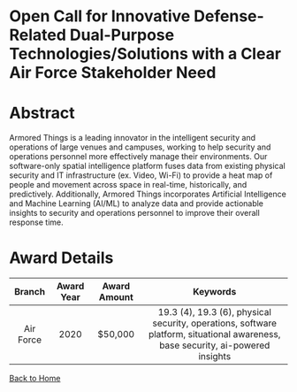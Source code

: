 
Open Call for Innovative Defense-Related Dual-Purpose Technologies/Solutions with a Clear Air Force Stakeholder Need
====================================================================================================================

# Abstract


Armored Things is a leading innovator in the intelligent security and operations of large venues and campuses, working to help security and operations personnel more effectively manage their environments. Our software-only spatial intelligence platform fuses data from existing physical security and IT infrastructure (ex. Video, Wi-Fi) to provide a heat map of people and movement across space in real-time, historically, and predictively. Additionally, Armored Things incorporates Artificial Intelligence and Machine Learning (AI/ML) to analyze data and provide actionable insights to security and operations personnel to improve their overall response time.  

# Award Details

|Branch|Award Year|Award Amount|Keywords|
| :---: | :---: | :---: | :---: |
|Air Force|2020|$50,000|19.3 (4), 19.3 (6), physical security, operations, software platform, situational awareness, base security, ai-powered insights|
  
  


[Back to Home](https://github.com/chrischow/dod_sbir_awards#1672)